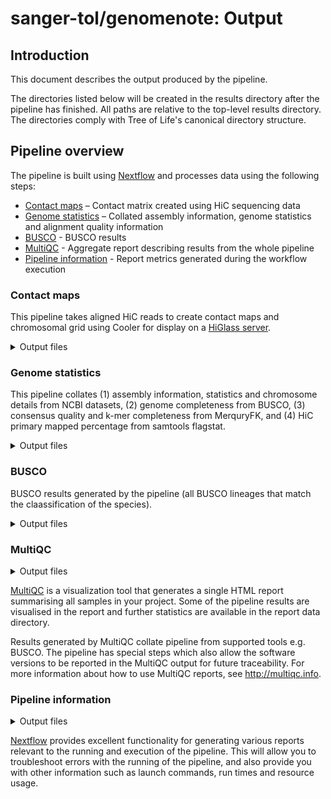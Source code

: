 # sanger-tol/genomenote: Output

## Introduction

This document describes the output produced by the pipeline.

The directories listed below will be created in the results directory after the pipeline has finished. All paths are relative to the top-level results directory. The directories comply with Tree of Life's canonical directory structure.

## Pipeline overview

The pipeline is built using [Nextflow](https://www.nextflow.io/) and processes data using the following steps:

- [Contact maps](#contact-maps) – Contact matrix created using HiC sequencing data
- [Genome statistics](#genome-statistics) – Collated assembly information, genome statistics and alignment quality information
- [BUSCO](#busco) - BUSCO results
- [MultiQC](#multiqc) - Aggregate report describing results from the whole pipeline
- [Pipeline information](#pipeline-information) - Report metrics generated during the workflow execution

### Contact maps

This pipeline takes aligned HiC reads to create contact maps and chromosomal grid using Cooler for display on a [HiGlass server](https://higlass.io/).

<details markdown="1">
<summary>Output files</summary>

- `contact_maps/`
  - `<sample>.bedpe`: chromosomal grid created from the `.cool` file
  - `<sample>.cool`: initial contact matrix created
  - `<sample>.mcool`: final contact matrix for upload


</details>

### Genome statistics

This pipeline collates (1) assembly information, statistics and chromosome details from NCBI datasets, (2) genome completeness from BUSCO, (3) consensus quality and k-mer completeness from MerquryFK, and (4) HiC primary mapped percentage from samtools flagstat.

<details markdown="1">
<summary>Output files</summary>

- `genome_note/`
  - `<gca_accession>.csv`: collate genome statistics file
  - `<gca_accession>.docx`: partially completed genome note docx template file
  - `<gca_accession>_genome_note_consistent.csv`: a file of genome metadata parameters pulled from various public data repositories where all source agree on the paramter value.
  - `<gca_accession>_genome_note_inconsistent.csv`: a file of genome metadata parameters, and their sources pulled from various public data repositories where the paramter has differnt values between data sources.

</details>

### BUSCO

BUSCO results generated by the pipeline (all BUSCO lineages that match the claassification of the species).

<details markdown="1">
<summary>Output files</summary>

- `busco/`
  - `<lineage_name>`
    - `short_summary.{json|tsv|txt}`: BUSCO scores in various formats.
    - `full_table.tsv`: list and coordinates of BUSCO genes that could be found
    - `missing_busco_list.tsv`: BUSCO genes that could not be found
    - `{single,multi,fragmented}_busco_sequences.tar.gz`: sequence files of the annotated genes.
    - `hmmer_output.tar.gz`: Scores and outputs from the HMMER searches

</details>

### MultiQC

<details markdown="1">
<summary>Output files</summary>

- `multiqc/`
  - `multiqc_report.html`: a standalone HTML file that can be viewed in your web browser.
  - `multiqc_data/`: directory containing parsed statistics from the different tools used in the pipeline.
  - `multiqc_plots/`: directory containing static images from the report in various formats.

</details>

[MultiQC](http://multiqc.info) is a visualization tool that generates a single HTML report summarising all samples in your project. Some of the pipeline results are visualised in the report and further statistics are available in the report data directory.

Results generated by MultiQC collate pipeline from supported tools e.g. BUSCO. The pipeline has special steps which also allow the software versions to be reported in the MultiQC output for future traceability. For more information about how to use MultiQC reports, see <http://multiqc.info>.

### Pipeline information

<details markdown="1">
<summary>Output files</summary>

- `pipeline_info/genomenote/`
  - Reports generated by Nextflow: `execution_report.html`, `execution_timeline.html`, `execution_trace.txt` and `pipeline_dag.dot`/`pipeline_dag.svg`.
  - Reports generated by the pipeline: `pipeline_report.html`, `pipeline_report.txt` and `software_versions.yml`. The `pipeline_report*` files will only be present if the `--email` / `--email_on_fail` parameter's are used when running the pipeline.
  - Reformatted samplesheet files used as input to the pipeline: `samplesheet.valid.csv`.
  </details>

[Nextflow](https://www.nextflow.io/docs/latest/tracing.html) provides excellent functionality for generating various reports relevant to the running and execution of the pipeline. This will allow you to troubleshoot errors with the running of the pipeline, and also provide you with other information such as launch commands, run times and resource usage.
